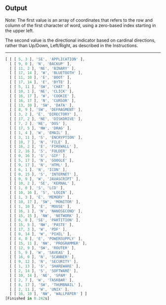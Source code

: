 ## Output

Note: The first value is an array of coordinates that refers to the row and column of the first character of word, using a zero-based index starting in the upper left.

The second value is the directional indicator based on cardinal directions, rather than Up/Down, Left/Right,
as described in the Instructions.

---
```javascript
[ [ [ 5, 3 ], 'SE', 'APPLICATION' ],
  [ [ 9, 0 ], 'N', 'BACKUP' ],
  [ [ 11, 2 ], 'NE', 'BINARY' ],
  [ [ 17, 14 ], 'W', 'BLUETOOTH' ],
  [ [ 11, 10 ], 'E', 'BOOT' ],
  [ [ 17, 14 ], 'E', 'BYTE' ],
  [ [ 5, 11 ], 'SW', 'CHAT' ],
  [ [ 10, 1 ], 'NE', 'CLICK' ],
  [ [ 16, 17 ], 'W', 'COOKIE' ],
  [ [ 16, 17 ], 'N', 'CURSOR' ],
  [ [ 13, 10 ], 'SW', 'DATA' ],
  [ [ 8, 9 ], 'SW', 'DEFRAGMENT' ],
  [ [ 3, 2 ], 'E', 'DIRECTORY' ],
  [ [ 17, 2 ], 'NE', 'DISKDRIVE' ],
  [ [ 7, 2 ], 'NE', 'DOS' ],
  [ [ 17, 5 ], 'NW', 'DRAG' ],
  [ [ 1, 4 ], 'W', 'EMAIL' ],
  [ [ 3, 11 ], 'S', 'ENCRYPTION' ],
  [ [ 10, 7 ], 'N', 'FILE' ],
  [ [ 16, 2 ], 'E', 'FIREWALL' ],
  [ [ 2, 16 ], 'S', 'FOLDER' ],
  [ [ 0, 16 ], 'S', 'GIF' ],
  [ [ 5, 17 ], 'N', 'GOOGLE' ],
  [ [ 9, 17 ], 'N', 'HTML' ],
  [ [ 6, 1 ], 'N', 'ICON' ],
  [ [ 0, 15 ], 'S', 'INTERNET' ],
  [ [ 0, 9 ], 'W', 'JAVASCRIPT' ],
  [ [ 10, 2 ], 'SE', 'KERNAL' ],
  [ [ 1, 0 ], 'S', 'LCD' ],
  [ [ 10, 16 ], 'S', 'LOGIN' ],
  [ [ 1, 3 ], 'E', 'MEMORY' ],
  [ [ 10, 17 ], 'SW', 'MONITOR' ],
  [ [ 1, 10 ], 'E', 'MOUSE' ],
  [ [ 16, 1 ], 'N', 'NANOSECOND' ],
  [ [ 15, 15 ], 'NW', 'NETWORK' ],
  [ [ 6, 8 ], 'SE', 'PARTITION' ],
  [ [ 15, 5 ], 'NW', 'PASTE' ],
  [ [ 17, 3 ], 'W', 'PDF' ],
  [ [ 0, 14 ], 'W', 'PIXEL' ],
  [ [ 4, 0 ], 'E', 'POWERSUPPLY' ],
  [ [ 15, 11 ], 'NW', 'PROGRAMMER' ],
  [ [ 12, 9 ], 'SW', 'ROUTER' ],
  [ [ 5, 9 ], 'W', 'SAVEAS' ],
  [ [ 16, 0 ], 'N', 'SCANNER' ],
  [ [ 9, 12 ], 'N', 'SECURITY' ],
  [ [ 1, 13 ], 'S', 'SHAREWARE' ],
  [ [ 2, 14 ], 'S', 'SOFTWARE' ],
  [ [ 10, 14 ], 'NE', 'SPAM' ],
  [ [ 2, 7 ], 'W', 'TASKBAR' ],
  [ [ 8, 17 ], 'SW', 'THUMBNAIL' ],
  [ [ 2, 11 ], 'W', 'UNIX' ],
  [ [ 16, 10 ], 'NW', 'WALLPAPER' ] ]
[Finished in 0.242s]
```
